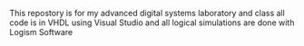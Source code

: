 This repostory is for my advanced digital systems laboratory and class all code is in VHDL using Visual Studio  and all logical simulations are done with Logism Software
